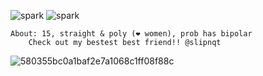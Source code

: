 ![spark](https://github.com/user-attachments/assets/53dcd602-5537-40f7-8c16-51401231efe7) ![spark](https://github.com/user-attachments/assets/53dcd602-5537-40f7-8c16-51401231efe7) 
 
    About: 15, straight & poly (❤ women), prob has bipolar
        Check out my bestest best friend!! @slipnqt

            
![580355bc0a1baf2e7a1068c1ff08f88c](https://github.com/user-attachments/assets/1c332137-6b99-47f8-b629-adacb3db7db5)


<!---
grungedart/grungedart is a ✨ special ✨ repository because its `README.md` (this file) appears on your GitHub profile.
You can click the Preview link to take a look at your changes.
--->
